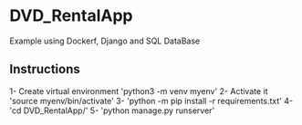 # DVD_RentalApp
Example using Dockerf, Django and SQL DataBase

## Instructions
1- Create virtual environment 'python3 -m venv myenv'
2- Activate it 'source myenv/bin/activate'
3- 'python -m pip install -r requirements.txt'
4- 'cd DVD_RentalApp/'
5- 'python manage.py runserver'